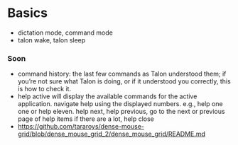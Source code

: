# Basics

- dictation mode, command mode
-  talon wake, talon sleep


### Soon

- command history: the last few commands as Talon understood them; if you’re not sure what Talon is doing, or if it understood you correctly, this is how to check it.
- help active will display the available commands for the active application. navigate help using the displayed numbers. e.g., help one one or help eleven.  help next, help previous, go to the next or previous page of help items if there are a lot, help close
- https://github.com/tararoys/dense-mouse-grid/blob/dense_mouse_grid_2/dense_mouse_grid/README.md